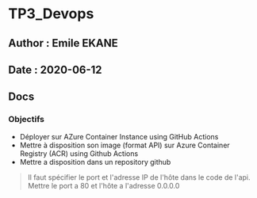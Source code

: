# TP3_Devops
## Author : Emile EKANE
## Date : 2020-06-12

## Docs

> 
### Objectifs

- Déployer sur AZure Container Instance using GitHub Actions
- Mettre à disposition son image (format API) sur Azure Container Registry (ACR) using
Github Actions
- Mettre a disposition dans un repository github


> Il faut spécifier le port et l'adresse IP de l'hôte dans le code de l'api.  
Mettre le port a 80 et l'hôte a l'adresse 0.0.0.0
